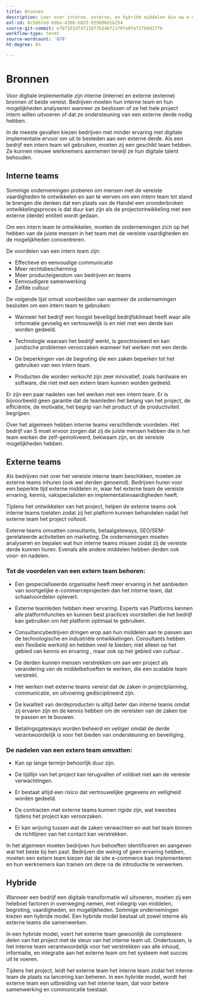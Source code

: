 ```yaml
---
title: Bronnen
description: Leer over interne, externe, en hybride middelen die uw e-commerceteams kunnen helpen steunen.
exl-id: 8c5067ed-6dbe-4306-b825-959606d1b254
source-git-commit: e76f101df47116f7b246f21f0fe0fa72769d2776
workflow-type: tm+mt
source-wordcount: '878'
ht-degree: 0%

---
```


# Bronnen

Voor digitale implementatie zijn interne (interne) en externe (externe) bronnen of beide vereist. Bedrijven moeten hun interne team en hun mogelijkheden analyseren wanneer ze beslissen of ze het hele project intern willen uitvoeren of dat ze ondersteuning van een externe derde nodig hebben.

In de meeste gevallen kiezen bedrijven met minder ervaring met digitale implementatie ervoor om uit te besteden aan een externe derde. Als een bedrijf een intern team wil gebruiken, moeten zij een geschikt team hebben. Ze kunnen nieuwe werknemers aannemen terwijl ze hun digitale talent behouden.

## Interne teams

Sommige ondernemingen proberen om mensen met de vereiste vaardigheden te ontwikkelen en aan te werven om een intern team tot stand te brengen die denken dat een plaats van de Handel een ononderbroken ontwikkelingsproces is dat duur kan zijn als de projectontwikkeling met een externe (derde) entiteit wordt gedaan.

Om een intern team te ontwikkelen, moeten de ondernemingen zich op het hebben van de juiste mensen in het team met de vereiste vaardigheden en de mogelijkheden concentreren.

De voordelen van een intern team zijn:

- Effectieve en eenvoudige communicatie
- Meer rechtsbescherming
- Meer producteigendom van bedrijven en teams
- Eenvoudigere samenwerking
- Zelfde cultuur

De volgende lijst omvat voorbeelden van wanneer de ondernemingen besluiten om een intern team te gebruiken:

- Wanneer het bedrijf een hoogst beveiligd bedrijfsklimaat heeft waar alle informatie gevoelig en vertrouwelijk is en niet met een derde kan worden gedeeld.

- Technologie waaraan het bedrijf werkt, is geoctrooieerd en kan juridische problemen veroorzaken wanneer het werken met een derde.

- De beperkingen van de begroting die een zaken beperken tot het gebruiken van een intern team.

- Producten die worden verkocht zijn zeer innovatief, zoals hardware en software, die niet met een extern team kunnen worden gedeeld.

Er zijn een paar nadelen van het werken met een intern team. Er is bijvoorbeeld geen garantie dat de teamleden het belang van het project, de efficiëntie, de motivatie, het begrip van het product of de productiviteit begrijpen.

Over het algemeen hebben interne teams verschillende voordelen. Het bedrijf van S moet ervoor zorgen dat zij de juiste mensen hebben die in het team werken die zelf-gemotiveerd, bekwaam zijn, en de vereiste mogelijkheden hebben.

## Externe teams

Als bedrijven niet over het vereiste interne team beschikken, moeten ze externe teams inhuren (ook wel derden genoemd). Bedrijven huren voor een beperkte tijd externe middelen in, waar het externe team de vereiste ervaring, kennis, vakspecialisten en implementatievaardigheden heeft.

Tijdens het ontwikkelen van het project, helpen de externe teams ook interne teams toelaten zodat zij het platform kunnen behandelen nadat het externe team het project voltooit.

Externe teams omvatten consultants, betaalgateways, SEO/SEM-gerelateerde activiteiten en marketing. De ondernemingen moeten analyseren en bepalen wat hun interne teams missen zodat zij de vereiste derde kunnen huren. Evenals alle andere middelen hebben derden ook voor- en nadelen.

### Tot de voordelen van een extern team behoren:

- Een gespecialiseerde organisatie heeft meer ervaring in het aanbieden van soortgelijke e-commerceprojecten dan het interne team, dat schaalvoordelen oplevert.

- Externe teamleden hebben meer ervaring. Experts van Platforms kennen alle platformfuncties en kunnen best practices voorstellen die het bedrijf kan gebruiken om het platform optimaal te gebruiken.

- Consultancybedrijven dringen erop aan hun middelen aan te passen aan de technologische en industriële ontwikkelingen. Consultants hebben een flexibele werkstijl en hebben veel te bieden; niet alleen op het gebied van kennis en ervaring , maar ook op het gebied van cultuur .

- De derden kunnen mensen verstrekken om aan een project als verandering van de middelbehoeften te werken, die een scalable team verstrekt.

- Het werken met externe teams vereist dat de zaken in projectplanning, communicatie, en uitvoering gedisciplineerd zijn.

- De kwaliteit van derdeproducten is altijd beter dan interne teams omdat zij ervaren zijn en de kennis hebben om de vereisten van de zaken toe te passen en te bouwen.

- Betalingsgateways worden beheerd en veiliger omdat de derde verantwoordelijk is voor het bieden van ondersteuning en beveiliging.

### De nadelen van een extern team omvatten:

- Kan op lange termijn behoorlijk duur zijn.

- De tijdlijn van het project kan terugvallen of voldoet niet aan de vereiste verwachtingen.

- Er bestaat altijd een risico dat vertrouwelijke gegevens en veiligheid worden gedeeld.

- De contracten met externe teams kunnen rigide zijn, wat kwesties tijdens het project kan veroorzaken.

- Er kan wrijving tussen wat de zaken verwachten en wat het team binnen de richtlijnen van het contact kan verstrekken.

In het algemeen moeten bedrijven hun behoeften identificeren en aangeven wat het beste bij hen past. Bedrijven die weinig of geen ervaring hebben, moeten een extern team kiezen dat de site e-commerce kan implementeren en hun werknemers kan trainen om deze na de introductie te verwerken.

## Hybride

Wanneer een bedrijf een digitale transformatie wil uitvoeren, moeten zij een heleboel factoren in overweging nemen, met inbegrip van middelen, begroting, vaardigheden, en mogelijkheden. Sommige ondernemingen kiezen een hybride model. Een hybride model bestaat uit zowel interne als externe teams die samenwerken.

In een hybride model, voert het externe team gewoonlijk de complexere delen van het project met de steun van het interne team uit. Ondertussen, is het interne team verantwoordelijk voor het verstrekken van alle inhoud, informatie, en integratie aan het externe team om het systeem met succes uit te voeren.

Tijdens het project, leidt het externe team het interne team zodat het interne team de plaats na lancering kan beheren. In een hybride model, wordt het externe team een uitbreiding van het interne team, dat voor betere samenwerking en communicatie toestaat.

